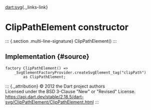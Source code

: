 [dart:svg](../../dart-svg/dart-svg-library){._links-link}

ClipPathElement constructor
===========================

::: {.section .multi-line-signature}
ClipPathElement()
:::

Implementation {#source}
--------------

``` {.language-dart data-language="dart"}
factory ClipPathElement() =>
    _SvgElementFactoryProvider.createSvgElement_tag("clipPath")
        as ClipPathElement;
```

::: {._attribution}
© 2012 the Dart project authors\
Licensed under the BSD 3-Clause \"New\" or \"Revised\" License.\
<https://api.dart.dev/stable/2.18.5/dart-svg/ClipPathElement/ClipPathElement.html>
:::
